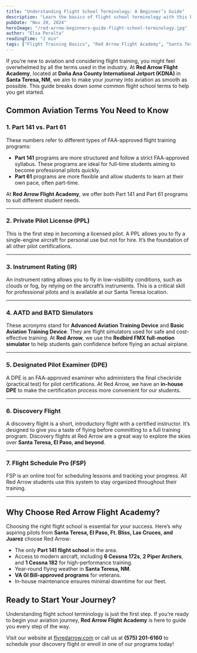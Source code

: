 ```yaml
---
title: "Understanding Flight School Terminology: A Beginner’s Guide"
description: "Learn the basics of flight school terminology with this beginner-friendly guide from Red Arrow Flight Academy in Santa Teresa, NM. Discover key aviation terms like Part 141 vs. Part 61, private pilot license, flight simulators, and more. Start your journey into aviation today!"
pubDate: "Nov 20, 2024"
heroImage: "/red-arrow-beginners-guide-flight-school-terminology.jpg"
author: "Elsa Peralta"
readingTime: "2 min"
tags: ["Flight Training Basics", "Red Arrow Flight Academy", "Santa Teresa Flight School", "Part 141 vs Part 61", "Aviation Terminology", "Pilot Training Guide", "Beginner Pilot Tips", "El Paso Flight Training", "Discovery Flights Santa Teresa", "Learn to Fly"]
---
```


If you’re new to aviation and considering flight training, you might feel overwhelmed by all the terms used in the industry. At **Red Arrow Flight Academy**, located at **Doña Ana County International Jetport (KDNA)** in **Santa Teresa, NM**, we aim to make your journey into aviation as smooth as possible. This guide breaks down some common flight school terms to help you get started.

## Common Aviation Terms You Need to Know

### 1. **Part 141 vs. Part 61**
These numbers refer to different types of FAA-approved flight training programs:  
- **Part 141** programs are more structured and follow a strict FAA-approved syllabus. These programs are ideal for full-time students aiming to become professional pilots quickly.  
- **Part 61** programs are more flexible and allow students to learn at their own pace, often part-time.  

At **Red Arrow Flight Academy**, we offer both Part 141 and Part 61 programs to suit different student needs.

---

### 2. **Private Pilot License (PPL)**  
This is the first step in becoming a licensed pilot. A PPL allows you to fly a single-engine aircraft for personal use but not for hire. It’s the foundation of all other pilot certifications.  

---

### 3. **Instrument Rating (IR)**  
An instrument rating allows you to fly in low-visibility conditions, such as clouds or fog, by relying on the aircraft’s instruments. This is a critical skill for professional pilots and is available at our Santa Teresa location.

---

### 4. **AATD and BATD Simulators**
These acronyms stand for **Advanced Aviation Training Device** and **Basic Aviation Training Device**. They are flight simulators used for safe and cost-effective training. At **Red Arrow**, we use the **Redbird FMX full-motion simulator** to help students gain confidence before flying an actual airplane.

---

### 5. **Designated Pilot Examiner (DPE)**  
A DPE is an FAA-approved examiner who administers the final checkride (practical test) for pilot certifications. At Red Arrow, we have an **in-house DPE** to make the certification process more convenient for our students.

---

### 6. **Discovery Flight**
A discovery flight is a short, introductory flight with a certified instructor. It’s designed to give you a taste of flying before committing to a full training program. Discovery flights at Red Arrow are a great way to explore the skies over **Santa Teresa, El Paso, and beyond**.

---

### 7. **Flight Schedule Pro (FSP)**
FSP is an online tool for scheduling lessons and tracking your progress. All Red Arrow students use this system to stay organized throughout their training.

---

## Why Choose Red Arrow Flight Academy?

Choosing the right flight school is essential for your success. Here’s why aspiring pilots from **Santa Teresa, El Paso, Ft. Bliss, Las Cruces, and Juarez** choose Red Arrow:  
- The only **Part 141 flight school** in the area.  
- Access to modern aircraft, including **6 Cessna 172s**, **2 Piper Archers**, and **1 Cessna 182** for high-performance training.  
- Year-round flying weather in **Santa Teresa, NM**.  
- **VA GI Bill-approved programs** for veterans.  
- In-house maintenance ensures minimal downtime for our fleet.  

## Ready to Start Your Journey?

Understanding flight school terminology is just the first step. If you’re ready to begin your aviation journey, **Red Arrow Flight Academy** is here to guide you every step of the way.  

Visit our website at [flyredarrow.com](https://www.flyredarrow.com/) or call us at **(575) 201-6160** to schedule your discovery flight or enroll in one of our programs today!
